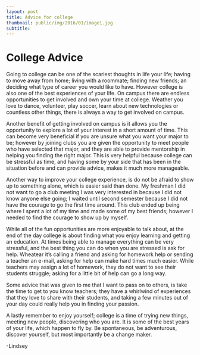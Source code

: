 ```yaml
---
layout: post
title: Advice for college
thumbnail: public/img/2016/01/image1.jpg
subtitle:
---
```

# College Advice

Going to college can be one of the scariest thoughts in life your life; having to move away from home; living with a roommate; finding new friends; an deciding what type of career you would like to have.  However college is also one of the best experiences of your life.  On campus there are endless opportunities to get involved and own your time at college.  Weather you love to dance, volunteer, play soccer, learn about new technologies or countless other things, there is always a way to get involved on campus.

Another benefit of getting involved on campus is it allows you the opportunity to explore a lot of your interest in a short amount of time.  This can become very beneficial if you are unsure what you want your major to be; however by joining clubs you are given the opportunity to meet people who have selected that major, and they are able to provide mentorship in helping you finding the right major.  This is very helpful because college can be stressful as time, and having some by your side that has been in the situation before and can provide advice, makes it much more manageable.

Another way to improve your college experience, is do not be afraid to show up to something alone, which is easier said than done. My freshman I did not want to go a club meeting I was very interested in because I did not know anyone else going; I waited until second semester because I did not have the courage to go the first time around.  This club ended up being where I spent a lot of my time and made some of my best friends; however I needed to find the courage to show up by myself.

While all of the fun opportunities are more enjoyable to talk about, at the end of the day college is about finding what you enjoy learning and getting an education.  At times being able to manage everything can be very stressful, and the best thing you can do when you are stressed is ask for help.  Wheatear it’s calling a friend and asking for homework help or sending a teacher an e-mail, asking for help can make hard times much easier.  While teachers may assign a lot of homework, they do not want to see their students struggle; asking for a little bit of help can go a long way.

Some advice that was given to me that I want to pass on to others, is take the time to get to you know teachers; they have a whirlwind of experiences that they love to share with their students, and taking a few minutes out of your day could really help you in finding your passion.

A lastly remember to enjoy yourself; college is a time of trying new things, meeting new people, discovering who you are.  It is some of the best years of your life, which happen to fly by. Be spontaneous, be adventurous, discover yourself, but most importantly be a change maker.

-Lindsey
